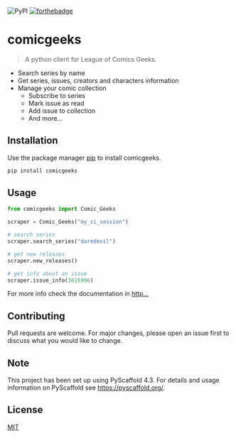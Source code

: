 ![PyPI](https://img.shields.io/pypi/v/comicgeeks?color=5593c8&logoColor=a7bfc1&style=for-the-badge)
[![forthebadge](https://forthebadge.com/images/badges/contains-tasty-spaghetti-code.svg)](https://forthebadge.com)
# comicgeeks

> A python client for League of Comics Geeks.

* Search series by name
* Get series, issues, creators and characters information
* Manage your comic collection
  * Subscribe to series
  * Mark issue as read
  * Add issue to collection
  * And more...

## Installation

Use the package manager [pip](https://pip.pypa.io/en/stable/) to install comicgeeks.

```bash
pip install comicgeeks
```

## Usage

```python
from comicgeeks import Comic_Geeks

scraper = Comic_Geeks("my_ci_session")

# search series
scraper.search_series("daredevil")

# get new releases
scraper.new_releases()

# get info about an issue
scraper.issue_info(3616996)
```

For more info check the documentation in [http...](http...)

## Contributing
Pull requests are welcome. For major changes, please open an issue first to discuss what you would like to change.


## Note

This project has been set up using PyScaffold 4.3. For details and usage
information on PyScaffold see https://pyscaffold.org/.

## License
[MIT](https://choosealicense.com/licenses/mit/)
